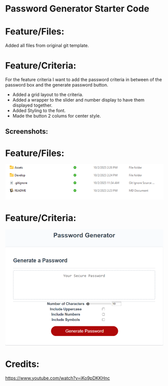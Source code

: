 # Password Generator Starter Code

# Feature/Files:
Added all files from original git template. 
# Feature/Criteria:
For the feature criteria I want to add the  password criteria in between of the password box and the generate password button. 
- Added a grid layout to the criteria.
- Added a wrapper to the slider and number display to have them displayed together.
- Added Styling to the font.
- Made the button 2 colums for center style.
## Screenshots:
# Feature/Files:
![Alt text](/Assets/FeatureFiles.png)
# Feature/Criteria: 
![Alt text](/Assets/FeatureCriteria.png)
# Credits:
https://www.youtube.com/watch?v=iKo9pDKKHnc